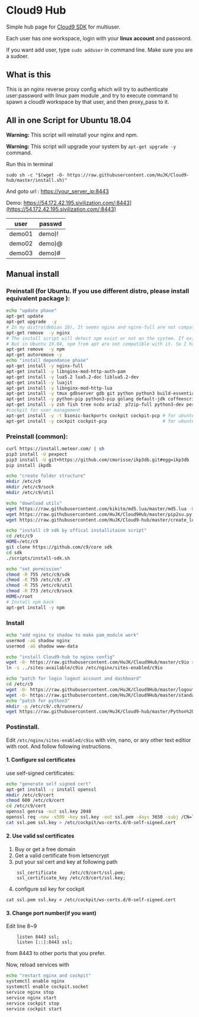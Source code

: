 # Cloud9 Hub
Simple hub page for [Cloud9 SDK](https://github.com/c9/core) for multiuser. 

Each user has one workspace, login with your **linux account** and password.

If you want add user, type ```sudo adduser``` in command line. Make sure you are a sudoer.

## What is this
This is an nginx reverse proxy config which will try to authenticate user:password with linux pam module ,and try to execute command to spawn a cloud9 workspace by that user, and then proxy_pass to it.

## All in one Script for Ubuntu 18.04
**Warning:** This script will reinstall your nginx and npm.

**Warning:** This script will upgrade your system by ```apt-get upgrade -y``` command.

Run this in terminal

```sudo sh -c "$(wget -O- https://raw.githubusercontent.com/HuJK/Cloud9-hub/master/install.sh)"```

And goto url : [https://your_server_ip:8443](https://your_server_ip:8443)

Demo:
https://54.172.42.195.sivilization.com/:8443](https://54.172.42.195.sivilization.com/:8443)

user|passwd
------|---------
demo01|demo)!
demo02|demo)@
demo03|demo)#

## Manual install 

### Preinstall (for Ubuntu. If you use different distro, please install equivalent package ): 
```bash
echo "update phase"
apt-get update
apt-get upgrade  -y
# In my distro(debian 10), It seems nginx and nginx-full are not compatible. I have to remove nginx than I can install nginx-full.
apt-get remove  -y nginx
# The install script will detect npm exist or not on the system. If exist, it will not use itself's npm
# But in Ubuntu 19.04, npm from apt are not compatible with it. So I have to remove first, and install back later.
apt-get remove  -y npm
apt-get autoremove -y
echo "install dependanse phase"
apt-get install -y nginx-full
apt-get install -y libnginx-mod-http-auth-pam
apt-get install -y lua5.2 lua5.2-doc liblua5.2-dev
apt-get install -y luajit
apt-get install -y libnginx-mod-http-lua
apt-get install -y tmux gdbserver gdb git python python3 build-essential wget libncurses-dev nodejs 
apt-get install -y python-pip python3-pip golang default-jdk coffeescript php-cli php-fpm ruby
apt-get install -y zsh fish tree ncdu aria2  p7zip-full python3-dev perl curl
#cockpit for user management
apt-get install -y -t bionic-backports cockpit cockpit-pcp # for ubuntu 18.04
apt-get install -y cockpit cockpit-pcp                     # for ubuntu 19.04
```
### Preinstall (common):
```bash
curl https://install.meteor.com/ | sh
pip3 install -U pexpect
pip3 install -U git+https://github.com/cmorisse/ikp3db.git#egg=ikp3db
pip install ikpdb

echo "create folder structure"
mkdir /etc/c9
mkdir /etc/c9/sock
mkdir /etc/c9/util

echo "download utils"
wget https://raw.githubusercontent.com/kikito/md5.lua/master/md5.lua -O /etc/c9/util/md5.lua
wget https://raw.githubusercontent.com/HuJK/Cloud9Hub/master/pip2su.py -O /etc/c9/util/pip2su.py
wget https://raw.githubusercontent.com/HuJK/Cloud9-hub/master/create_login.py -O /etc/c9/util/create_login.py

echo "install c9 sdk by offical installitaion script"
cd /etc/c9
HOME=/etc/c9
git clone https://github.com/c9/core sdk
cd sdk
./scripts/install-sdk.sh

echo "set permission"
chmod -R 755 /etc/c9/sdk
chmod -R 755 /etc/c9/.c9
chmod -R 755 /etc/c9/util
chmod -R 773 /etc/c9/sock
HOME=/root
# Install npm back
apt-get install -y npm
```

### Install

```bash
echo "add nginx to shadow to make pam_module work"
usermod -aG shadow nginx
usermod -aG shadow www-data

echo "install Cloud9-hub to nginx config"
wget -O- https://raw.githubusercontent.com/HuJK/Cloud9Hub/master/c9io > /etc/nginx/sites-available/c9io
ln -s ../sites-available/c9io /etc/nginx/sites-enabled/c9io

echo "patch for login logout account and dashboard"
cd /etc/c9
wget -O- https://raw.githubusercontent.com/HuJK/Cloud9Hub/master/logout.patch | patch -p0
wget -O- https://raw.githubusercontent.com/HuJK/Cloud9Hub/master/standalone.patch | patch -p0
echo "patch for python3"
mkdir -p /etc/c9/.c9/runners/
wget https://raw.githubusercontent.com/HuJK/Cloud9-hub/master/Python%203.run -O "/etc/c9/.c9/runners/Python 3.run"
```

### Postinstall.

Edit ```/etc/nginx/sites-enabled/c9io``` with vim, nano, or any other text editior with root. And follow following instructions.

#### 1. Configure ssl certificates

use self-signed certificates:
```bash
echo "generate self signed cert"
apt-get install -y install openssl
mkdir /etc/c9/cert
chmod 600 /etc/c9/cert
cd /etc/c9/cert
openssl genrsa -out ssl.key 2048
openssl req -new -x509 -key ssl.key -out ssl.pem -days 3650 -subj /CN=localhost
cat ssl.pem ssl.key > /etc/cockpit/ws-certs.d/0-self-signed.cert
```

#### 2. Use valid ssl certificates

1. Buy or get a free domain
2. Get a valid certificate from letsencrypt
3. put your ssl cert and key at following path
```
    ssl_certificate     /etc/c9/cert/ssl.pem;
    ssl_certificate_key /etc/c9/cert/ssl.key;
```
4. configure ssl key for cockpit
```
cat ssl.pem ssl.key > /etc/cockpit/ws-certs.d/0-self-signed.cert
```

#### 3. Change port number(if you want)
Edit line 8~9
```
    listen 8443 ssl;
    listen [::]:8443 ssl;
``` 
from 8443 to other ports that you prefer.

Now, reload services with 
```bash
echo "restart nginx and cockpit"
systemctl enable nginx
systemctl enable cockpit.socket
service nginx stop
service nginx start
service cockpit stop
service cockpit start
```
